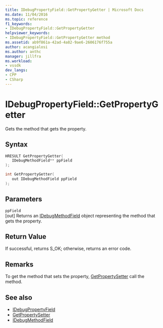 ```yaml
---
title: IDebugPropertyField::GetPropertyGetter | Microsoft Docs
ms.date: 11/04/2016
ms.topic: reference
f1_keywords:
- IDebugPropertyField::GetPropertyGetter
helpviewer_keywords:
- IDebugPropertyField::GetPropertyGetter method
ms.assetid: ab9f861a-42ad-4a82-9ae6-2606176f755a
author: acangialosi
ms.author: anthc
manager: jillfra
ms.workload:
- vssdk
dev_langs:
- CPP
- CSharp
---
```

# IDebugPropertyField::GetPropertyGetter
Gets the method that gets the property.

## Syntax

```cpp
HRESULT GetPropertyGetter( 
   IDebugMethodField** ppField
);
```

```cpp
int GetPropertyGetter(
   out IDebugMethodField ppField
);
```

## Parameters
`ppField`\
[out] Returns an [IDebugMethodField](../../../extensibility/debugger/reference/idebugmethodfield.md) object representing the method that gets the property.

## Return Value
 If successful, returns S_OK; otherwise, returns an error code.

## Remarks
 To get the method that sets the property, [GetPropertySetter](../../../extensibility/debugger/reference/idebugpropertyfield-getpropertysetter.md) call the method.

## See also
- [IDebugPropertyField](../../../extensibility/debugger/reference/idebugpropertyfield.md)
- [GetPropertySetter](../../../extensibility/debugger/reference/idebugpropertyfield-getpropertysetter.md)
- [IDebugMethodField](../../../extensibility/debugger/reference/idebugmethodfield.md)
